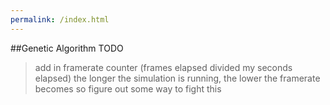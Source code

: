 ```yaml
---
permalink: /index.html
---
```


##Genetic Algorithm TODO

> add in framerate counter (frames elapsed divided my seconds elapsed)
> the longer the simulation is running, the lower the framerate becomes so figure out some way to fight this